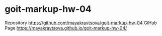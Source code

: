 # goit-markup-hw-04
Repository https://github.com/mayakravtsova/goit-markup-hw-04 
GiHub Page https://mayakravtsova.github.io/goit-markup-hw-04/